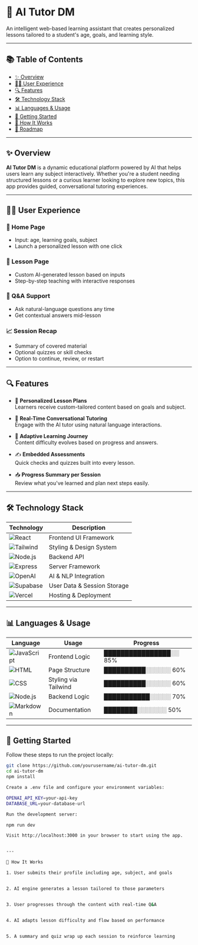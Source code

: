 # 🧠 AI Tutor DM

An intelligent web-based learning assistant that creates personalized lessons tailored to a student's age, goals, and learning style.

---

## 📚 Table of Contents

- [✨ Overview](#-overview)  
- [🧑‍💻 User Experience](#-user-experience)  
- [🔍 Features](#-features)  
- [🛠️ Technology Stack](#-technology-stack)  
- [📊 Languages & Usage](#-languages--usage)  
- [🚀 Getting Started](#-getting-started)  
- [🧪 How It Works](#-how-it-works)  
- [📆 Roadmap](#-roadmap)

---

## ✨ Overview

**AI Tutor DM** is a dynamic educational platform powered by AI that helps users learn any subject interactively. Whether you're a student needing structured lessons or a curious learner looking to explore new topics, this app provides guided, conversational tutoring experiences.

---

## 🧑‍💻 User Experience

### 🔹 Home Page
- Input: age, learning goals, subject
- Launch a personalized lesson with one click

### 📘 Lesson Page
- Custom AI-generated lesson based on inputs
- Step-by-step teaching with interactive responses

### 🧠 Q&A Support
- Ask natural-language questions any time
- Get contextual answers mid-lesson

### 📈 Session Recap
- Summary of covered material
- Optional quizzes or skill checks
- Option to continue, review, or restart

---

## 🔍 Features

- 🎯 **Personalized Lesson Plans**  
  Learners receive custom-tailored content based on goals and subject.
  
- 🤖 **Real-Time Conversational Tutoring**  
  Engage with the AI tutor using natural language interactions.
  
- 🧩 **Adaptive Learning Journey**  
  Content difficulty evolves based on progress and answers.
  
- ✍️ **Embedded Assessments**  
  Quick checks and quizzes built into every lesson.
  
- 📥 **Progress Summary per Session**  
  Review what you've learned and plan next steps easily.

---

## 🛠️ Technology Stack

| Technology | Description |
|------------|-------------|
| ![React](https://img.shields.io/badge/-React-61DAFB?logo=react&logoColor=white) | Frontend UI Framework |
| ![Tailwind](https://img.shields.io/badge/-Tailwind_CSS-38B2AC?logo=tailwind-css&logoColor=white) | Styling & Design System |
| ![Node.js](https://img.shields.io/badge/-Node.js-339933?logo=node.js&logoColor=white) | Backend API |
| ![Express](https://img.shields.io/badge/-Express-black?logo=express&logoColor=white) | Server Framework |
| ![OpenAI](https://img.shields.io/badge/-OpenAI-412991?logo=openai&logoColor=white) | AI & NLP Integration |
| ![Supabase](https://img.shields.io/badge/-Supabase-3ECF8E?logo=supabase&logoColor=white) | User Data & Session Storage |
| ![Vercel](https://img.shields.io/badge/-Vercel-000000?logo=vercel&logoColor=white) | Hosting & Deployment |

---

## 📊 Languages & Usage

| Language | Usage | Progress |
|----------|-------|----------|
| ![JavaScript](https://img.shields.io/badge/-JavaScript-F7DF1E?logo=javascript&logoColor=black) | Frontend Logic | ████████████████░░ 85% |
| ![HTML](https://img.shields.io/badge/-HTML5-E34F26?logo=html5&logoColor=white) | Page Structure | ██████████░░░░░░ 60% |
| ![CSS](https://img.shields.io/badge/-CSS3-1572B6?logo=css3&logoColor=white) | Styling via Tailwind | ██████████░░░░░░ 60% |
| ![Node.js](https://img.shields.io/badge/-Node.js-339933?logo=node.js&logoColor=white) | Backend Logic | ███████████░░░░░ 70% |
| ![Markdown](https://img.shields.io/badge/-Markdown-000000?logo=markdown&logoColor=white) | Documentation | ████████░░░░░░░ 50% |

---

## 🚀 Getting Started

Follow these steps to run the project locally:

```bash
git clone https://github.com/yourusername/ai-tutor-dm.git
cd ai-tutor-dm
npm install

Create a .env file and configure your environment variables:

OPENAI_API_KEY=your-api-key
DATABASE_URL=your-database-url

Run the development server:

npm run dev

Visit http://localhost:3000 in your browser to start using the app.


---

🧪 How It Works

1. User submits their profile including age, subject, and goals


2. AI engine generates a lesson tailored to those parameters


3. User progresses through the content with real-time Q&A


4. AI adapts lesson difficulty and flow based on performance


5. A summary and quiz wrap up each session to reinforce learning
